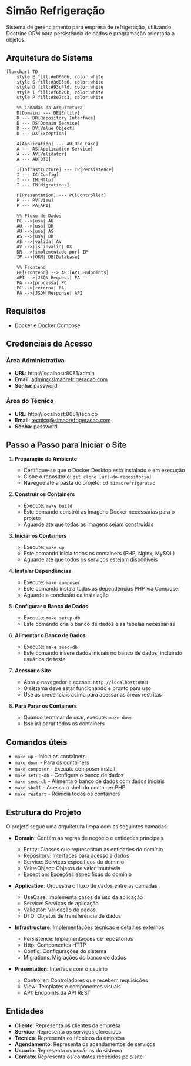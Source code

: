 # Simão Refrigeração

Sistema de gerenciamento para empresa de refrigeração, utilizando Doctrine ORM para persistência de dados e programação orientada a objetos.

## Arquitetura do Sistema

```mermaid
flowchart TD
    style E fill:#e06666, color:white
    style S fill:#3d85c6, color:white
    style D fill:#93c47d, color:white
    style I fill:#f6b26b, color:white
    style P fill:#8e7cc3, color:white

    %% Camadas da Arquitetura
    D[Domain] --- DE[Entity]
    D --- DR[Repository Interface]
    D --- DS[Domain Service]
    D --- DV[Value Object]
    D --- DX[Exception]

    A[Application] --- AU[Use Case]
    A --- AS[Application Service]
    A --- AV[Validator]
    A --- AD[DTO]

    I[Infrastructure] --- IP[Persistence]
    I --- IC[Config]
    I --- IH[Http]
    I --- IM[Migrations]
    
    P[Presentation] --- PC[Controller]
    P --- PV[View]
    P --- PA[API]

    %% Fluxo de Dados
    PC -->|usa| AU
    AU -->|usa| DR
    AU -->|usa| AS
    AS -->|usa| DR
    AS -->|valida| AV
    AV -->|is invalid| DX
    DR -->|implementado por| IP
    IP -->|ORM| DB[Database]

    %% Frontend
    FE[Frontend] --> API[API Endpoints]
    API -->|JSON Request| PA
    PA -->|processa| PC
    PC -->|retorna| PA
    PA -->|JSON Response| API
```

## Requisitos

- Docker e Docker Compose

## Credenciais de Acesso

### Área Administrativa
- **URL**: http://localhost:8081/admin
- **Email**: admin@simaorefrigeracao.com
- **Senha**: password

### Área do Técnico
- **URL**: http://localhost:8081/tecnico
- **Email**: tecnico@simaorefrigeracao.com
- **Senha**: password

## Passo a Passo para Iniciar o Site

1. **Preparação do Ambiente**
   - Certifique-se que o Docker Desktop está instalado e em execução
   - Clone o repositório: `git clone [url-do-repositorio]`
   - Navegue até a pasta do projeto: `cd simaorefrigeracao`

2. **Construir os Containers**
   - Execute: `make build`
   - Este comando constrói as imagens Docker necessárias para o projeto
   - Aguarde até que todas as imagens sejam construídas

3. **Iniciar os Containers**
   - Execute: `make up`
   - Este comando inicia todos os containers (PHP, Nginx, MySQL)
   - Aguarde até que todos os serviços estejam disponíveis

4. **Instalar Dependências**
   - Execute: `make composer`
   - Este comando instala todas as dependências PHP via Composer
   - Aguarde a conclusão da instalação

5. **Configurar o Banco de Dados**
   - Execute: `make setup-db`
   - Este comando cria o banco de dados e as tabelas necessárias

6. **Alimentar o Banco de Dados**
   - Execute: `make seed-db`
   - Este comando insere dados iniciais no banco de dados, incluindo usuários de teste

7. **Acessar o Site**
   - Abra o navegador e acesse: `http://localhost:8081`
   - O sistema deve estar funcionando e pronto para uso
   - Use as credenciais acima para acessar as áreas restritas

8. **Para Parar os Containers**
   - Quando terminar de usar, execute: `make down`
   - Isso irá parar todos os containers

## Comandos úteis

- `make up` - Inicia os containers
- `make down` - Para os containers
- `make composer` - Executa composer install
- `make setup-db` - Configura o banco de dados
- `make seed-db` - Alimenta o banco de dados com dados iniciais
- `make shell` - Acessa o shell do container PHP
- `make restart` - Reinicia todos os containers

## Estrutura do Projeto

O projeto segue uma arquitetura limpa com as seguintes camadas:

- **Domain**: Contém as regras de negócio e entidades principais
  - Entity: Classes que representam as entidades do domínio
  - Repository: Interfaces para acesso a dados
  - Service: Serviços específicos do domínio
  - ValueObject: Objetos de valor imutáveis
  - Exception: Exceções específicas do domínio

- **Application**: Orquestra o fluxo de dados entre as camadas
  - UseCase: Implementa casos de uso da aplicação
  - Service: Serviços de aplicação
  - Validator: Validação de dados
  - DTO: Objetos de transferência de dados

- **Infrastructure**: Implementações técnicas e detalhes externos
  - Persistence: Implementações de repositórios
  - Http: Componentes HTTP
  - Config: Configurações do sistema
  - Migrations: Migrações do banco de dados

- **Presentation**: Interface com o usuário
  - Controller: Controladores que recebem requisições
  - View: Templates e componentes visuais
  - API: Endpoints da API REST

## Entidades

- **Cliente**: Representa os clientes da empresa
- **Servico**: Representa os serviços oferecidos
- **Tecnico**: Representa os técnicos da empresa
- **Agendamento**: Representa os agendamentos de serviços
- **Usuario**: Representa os usuários do sistema
- **Contato**: Representa os contatos recebidos pelo site
